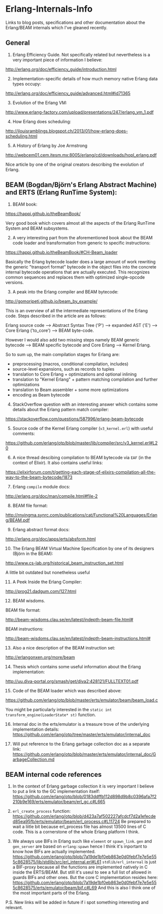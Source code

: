 # Erlang-Internals-Info

Links to blog posts, specifications and other documentation about the Erlang/BEAM internals which I've gleaned recently.

## General

1. Erlang Efficiency Guide. Not specifically related but nevertheless is a very important piece of information I believe:

http://erlang.org/doc/efficiency_guide/introduction.html

2. Implementation-specific details of how much memory native Erlang data types occupy:

http://erlang.org/doc/efficiency_guide/advanced.html#id71365

3. Evolution of the Erlang VM:

http://www.erlang-factory.com/upload/presentations/247/erlang_vm_1.pdf

4. How Erlang does scheduling:

http://jlouisramblings.blogspot.ch/2013/01/how-erlang-does-scheduling.html

5. A History of Erlang by Joe Armstrong

http://webcem01.cem.itesm.mx:8005/erlang/cd/downloads/hopl_erlang.pdf

Nice article by one of the original creators describing the evolution of Erlang.

## BEAM (Bogdan/Björn's Erlang Abstract Machine) and ERTS (Erlang RunTime System):

1. BEAM book:

https://happi.github.io/theBeamBook/

Very good book which covers almost all the aspects of the Erlang RunTime System and BEAM subsystems.

2. A very interesting part from the aforementioned book about the BEAM code loader and transformation from generic to specific instructions:

https://happi.github.io/theBeamBook/#CH-Beam_loader

Basically the Erlang bytecode loader does a large amount of work rewriting the generic "transport format" bytecode in the object files into the concrete internal bytecode operations that are actually executed. This recognizes common sequences and replaces them with optimized single-opcode versions. 

3. A peak into the Erlang compiler and BEAM bytecode:
 
http://gomoripeti.github.io/beam_by_example/

This is an overview of all the intermediate representations of the Erlang code. Steps described in the article are as follows:

Erlang source code --> Abstract Syntax Tree ('P') --> expanded AST ('E') --> Core Erlang ('to_core') --> BEAM byte-code.

However I would also add two missing steps namely BEAM generic bytecode --> BEAM specific bytecode and Core Erlang --> Kernel Erlang.

So to sum up, the main compilation stages for Erlang are:
  - preprocessing (macros, conditional compilation, includes)
  - source-level expansions, such as records to tuples
  - translation to Core Erlang + optimizations and optional inlining
  - translation to "Kernel Erlang" + pattern matching compilation
    and further optimizations
  - translation to Beam assembler + some more optimizations
  - encoding as Beam bytecode

4. StackOverflow question with an interesting answer which contains some details about the Erlang pattern match compiler:

https://stackoverflow.com/questions/587996/erlang-beam-bytecode

5. Source code of the Kernel Erlang compiler (`v3_kernel.erl`) with useful comments:

https://github.com/erlang/otp/blob/master/lib/compiler/src/v3_kernel.erl#L20

6. A nice thread descibing compilation to BEAM bytecode via `EAF` (in the context of Elixir). It also contains useful links:

https://elixirforum.com/t/getting-each-stage-of-elixirs-compilation-all-the-way-to-the-beam-bytecode/1873

7. Erlang `compile` module docs:

http://erlang.org/doc/man/compile.html#file-2

8. BEAM file format:

http://rnyingma.synrc.com/publications/cat/Functional%20Languages/Erlang/BEAM.pdf

9. Erlang abstract format docs:

http://erlang.org/doc/apps/erts/absform.html

10. The Erlang BEAM Virtual Machine Specification by one of its designers (Björn in the BEAM):

http://www.cs-lab.org/historical_beam_instruction_set.html

A little bit outdated but nonetheless useful

11. A Peek Inside the Erlang Compiler:

http://prog21.dadgum.com/127.html

12. BEAM wisdoms.

BEAM file format:

http://beam-wisdoms.clau.se/en/latest/indepth-beam-file.html#

BEAM instructions:

http://beam-wisdoms.clau.se/en/latest/indepth-beam-instructions.html#

13. Also a nice description of the BEAM instruction set:

http://erlangonxen.org/more/beam

14. Thesis which contains some useful information about the Erlang implementation:

http://uu.diva-portal.org/smash/get/diva2:428121/FULLTEXT01.pdf

15. Code of the BEAM loader which was described above:

https://github.com/erlang/otp/blob/master/erts/emulator/beam/beam_load.c

You might be particularly interested in the `static int transform_engine(LoaderState* st)` function.

16. Internal doc in the erts/emulator is a treasure trove of the underlying implementation details:
https://github.com/erlang/otp/tree/master/erts/emulator/internal_doc

17. Will put reference to the Erlang garbage collection doc as a separate link:
https://github.com/erlang/otp/blob/master/erts/emulator/internal_doc/GarbageCollection.md

## BEAM internal code references

1. In the context of Erlang garbage collection it is very important I believe to put a link to the GC implementation itself:
https://github.com/erlang/otp/blob/0183ddffb112d898d9b8c0396afa7f2210b9e169/erts/emulator/beam/erl_gc.c#L665

2. `erl_create_process` function:
https://github.com/erlang/otp/blob/d423a7af502227afcdcf7d2a1efecded85ea95fb/erts/emulator/beam/erl_process.c#L11724
Be prepared to wait a liitle bit because erl_process file has almost 13500 lines of C code. This is a cornerstone of the whole Erlang platform I think.

3. We always use BIFs in Erlang such like `element` or `spawn_link`. `gen` and `gen_server` are based on `erlang:spawn` hence I think it's inportant to know how BIFs are actually implemented.
https://github.com/erlang/otp/blob/7a19de1bf0eb863e0d0febf7e7e5e555c8628575/lib/stdlib/src/erl_internal.erl#L61
`stdlib/erl_internal` is just a BIF-proxy because all the functions are implemented natively in C inside the ERTS/BEAM. But still it's useul to see a full list of allowed in guards BIFs and other ones.
But the core C implementation resides here:
https://github.com/erlang/otp/blob/7a19de1bf0eb863e0d0febf7e7e5e555c8628575/erts/emulator/beam/bif.c#L69
And this is also I think one of the most important parts of the Erlang.


P.S. New links will be added in future if i spot something interesting and relevant.
